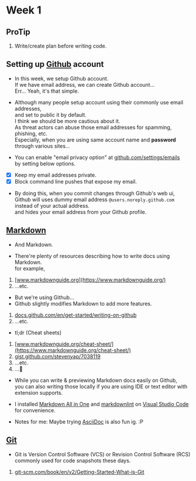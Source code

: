 # Week 1

## ProTip

1. Write/create plan before writing code.

## Setting up [Github](https://github.com) account

* In this week, we setup Github account.<br>
  If we have email address, we can create Github account...<br>
  Err... Yeah, it's that simple.

* Although many people setup account using their commonly use email addresses,<br>
  and set to public it by default.<br>
  I think we should be more cautious about it.<br>
  As threat actors can abuse those email addresses for spamming, phishing, etc.<br>
  Especially, when you are using same account name and <B>password</B> through various sites...

* You can enable "email privacy option" at [github.com/settings/emails](https://github.com/settings/emails)<br>
  by setting below options.

- [x] Keep my email addresses private.
- [x] Block command line pushes that expose my email.

* By doing this, when you commit changes through Github's web ui,<br>
  Github will uses dummy email address `@users.noreply.github.com`<br>
  instead of your actual address.<br>
  and hides your email address from your Github profile.

## [Markdown](https://daringfireball.net/projects/markdown/)

* And Markdown.

* There're plenty of resources describing how to write docs using Markdown.<br>
  for example,

1. [www.markdownguide.org](https://www.markdownguide.org/)
2. ...etc.

* But we're using Github...
* Github slightly modifies Markdown to add more features.

1. [docs.github.com/en/get-started/writing-on-github](https://docs.github.com/en/get-started/writing-on-github)
2. ...etc.

* tl;dr (Cheat sheets)

1. [www.markdownguide.org/cheat-sheet/](https://www.markdownguide.org/cheat-sheet/)
2. [gist.github.com/stevenyap/7038119](https://gist.github.com/stevenyap/7038119)
3. ...etc.
4. ...🚀

* While you can write & previewing Markdown docs easily on Github,<br>
  you can also writing those locally if you are using IDE or text editor with extension supports.

* I installed [Markdown All in One](https://marketplace.visualstudio.com/items?itemName=yzhang.markdown-all-in-one) and [markdownlint](https://marketplace.visualstudio.com/items?itemName=DavidAnson.vscode-markdownlint) on [Visual Studio Code](https://code.visualstudio.com/) for convenience.

* Notes for me: Maybe trying [AsciiDoc](https://asciidoc.org/) is also fun ig. :P

## [Git](https://git-scm.com/)

* Git is Version Control Software (VCS) or Revision Control Software (RCS)<br>
  commonly used for code snapshots these days.

1. [git-scm.com/book/en/v2/Getting-Started-What-is-Git](https://git-scm.com/book/en/v2/Getting-Started-What-is-Git)
